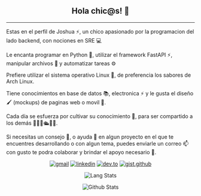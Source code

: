 <div align="center">
  <h2>Hola chic@s! 👋</h2>
</div>


<hr>

Estas en el perfil de Joshua ⚡️, un chico apasionado por la programacion del lado backend, con nociones en SRE 💻

Le encanta programar en Python 🐍, utilizar el framework FastAPI ⚡, manipular archivos 📄 y  automatizar tareas ⚙

Prefiere utilizar el sistema operativo Linux 🐧, de preferencia los sabores de Arch Linux.

Tiene conocimientos en base de datos 📚, electronica ⚡ y le gusta el diseño 🖌️ (mockups) de paginas web o movil 📱.

Cada día se esfuerza por cultivar su conocimiento 🌱, para ser compartido a los demás 🐍🐧🌐🛳️🐬🐘.

Si necesitas un consejo 🤝, o ayuda 💬 en algun proyecto en el que te encuentres desarrollando o con algun tema, puedes enviarle un correo 📫 con gusto te podra colaborar y brindar el apoyo necesario 🙌.

<div align="center">

[![gmail](https://img.shields.io/badge/Gmail-D14836?style=for-the-badge&logo=gmail&logoColor=white)](mailto:ojoshuacg@gmail.com)
[![linkedin](https://img.shields.io/badge/LinkedIn-0077B5?style=for-the-badge&logo=linkedin&logoColor=white)](https://mx.linkedin.com/in/ojoshuacg)
[![dev.to](https://img.shields.io/badge/dev.to-0A0A0A?style=for-the-badge&logo=devdotto&logoColor=white)](https://dev.to/ojoshuacg)
[![gist.github](https://img.shields.io/badge/Gist.Github-0A0A0A?style=for-the-badge&logo=github&logoColor=white)](https://gist.github.com/OJoshuaCG/)

![Lang Stats](https://github-readme-stats.vercel.app/api/top-langs/?username=OJoshuaCG&show_icons=true&theme=ayu-mirage&layout=compact)

![Github Stats](https://github-readme-stats.vercel.app/api?username=ojoshuacg&show_icons=true&theme=ayu-mirage)

</div>

<!--
**OJoshuaCG/OJoshuaCG** is a ✨ _special_ ✨ repository because its `README.md` (this file) appears on your GitHub profile.

Here are some ideas to get you started:

- 🔭 I’m currently working on ...
- 🌱 I’m currently learning ...
- 👯 I’m looking to collaborate on ...
- 🤔 I’m looking for help with ...
- 💬 Ask me about ...
- 📫 How to reach me: ...
- 😄 Pronouns: ...
- ⚡ Fun fact: ...

Badges source:
https://github.com/Ileriayo/markdown-badges
-->
